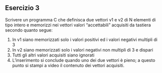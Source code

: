 ## Esercizio 3

Scrivere un programma C che definisca due vettori v1 e v2 di N elementi di tipo intero e memorizzi nei vettori valori “accettabili” acquisiti da tastiera secondo quanto segue:

1. In v1 siano memorizzati solo i valori positivi ed i valori negativi multipli di 3
2. In v2 siano memorizzati solo i valori negativi non multipli di 3 e dispari
3. Tutti gli altri valori acquisiti siano ignorati
4. L’inserimento si conclude quando uno dei due vettori è pieno; a questo punto si stampi a video il contenuto dei vettori acquisiti.